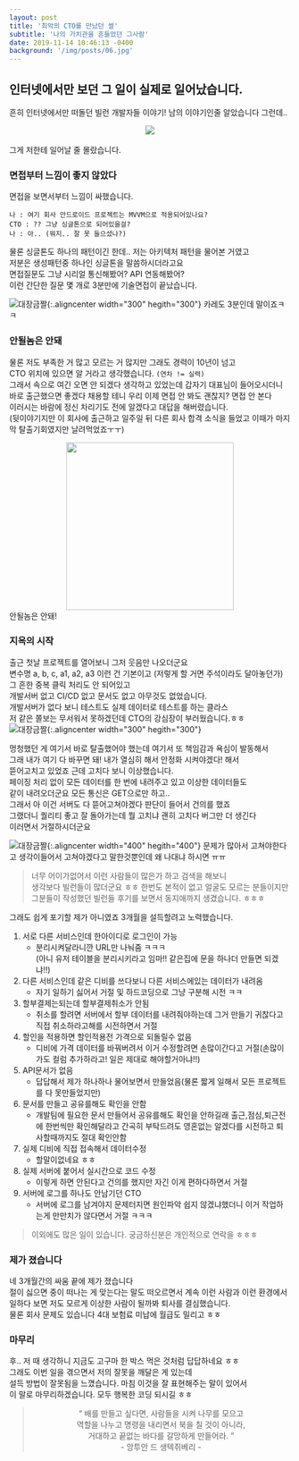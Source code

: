 ```yaml
---
layout: post
title: '최악의 CTO를 만났던 썰'
subtitle: '나의 가치관을 흔들었던 그사람'
date: 2019-11-14 10:46:13 -0400
background: '/img/posts/06.jpg'
---
```


## 인터넷에서만 보던 그 일이 실제로 일어났습니다.

흔히 인터넷에서만 떠돌던 빌런 개발자들 이야기! 남의 이야기인줄 알았습니다 그런데..

<center><img class="img-fluid" src="https://drive.google.com/uc?id=1tH1Y31mj7Qbg7X9k-FGomHNayFu3Zdve"></center><br>
<span class="caption text-muted">그게 저한테 일어날 줄 몰랐습니다.</span>

### 면접부터 느낌이 좋지 않았다

면접을 보면서부터 느낌이 싸했습니다.

```
나 : 여기 회사 안드로이드 프로젝트는 MVVM으로 적용되어있나요?
CTO : ?? 그냥 싱글톤으로 되어있을걸?
나 : 아.. (뭐지.. 잘 못 들으셨나?)
```

물론 싱글톤도 하나의 패턴이긴 한데.. 저는 아키텍처 패턴을 물어본 거였고  
저분은 생성패턴중 하나인 싱글톤을 말씀하시더라고요  
면접질문도 그냥 시리얼 통신해봤어? API 연동해봤어?  
이런 간단한 질문 몇 개로 3분만에 기술면접이 끝났습니다.

![대장금짤](https://drive.google.com/uc?id=1zyNtUris7vMdw25nhUB-D-BXfRMJUFIf 'wtf'){:.aligncenter width="300" hegith="300"}
<span class="caption text-muted">카레도 3분인데 말이죠ㅋㅋ</span>

### 안될놈은 안돼

물론 저도 부족한 거 많고 모르는 거 많지만 그래도 경력이 10년이 넘고  
CTO 위치에 있으면 알 거라고 생각했습니다. `(연차 != 실력)`  
그래서 속으로 여긴 오면 안 되겠다 생각하고 있었는데 갑자기 대표님이 들어오시더니 바로 출근했으면 좋겠다 채용할 테니 우리 이제 면접 안 봐도 괜찮지? 면접 안 본다  
이러시는 바람에 정신 차리기도 전에 알겠다고 대답을 해버렸습니다.  
(뒷이야기지만 이 회사에 출근하고 일주일 뒤 다른 회사 합격 소식을 들었고 이때가 마지막 탈출기회였지만 날려먹었죠ㅜㅜ)

<center><img class="img-fluid" src="https://drive.google.com/uc?id=1Rv6aM-IBgVHy2KoN8Y4M9ga1Unc_9F09" width="300" height="300"></center>
<span class="caption text-muted">안될놈은 안돼!</span>

### 지옥의 시작

출근 첫날 프로젝트를 열어보니 그저 웃음만 나오더군요  
변수명 a, b, c, a1, a2, a3 이런 건 기본이고 (저렇게 할 거면 주석이라도 달아놓던가)  
그 흔한 중복 클릭 처리도 안 되어있고  
개발서버 없고 CI/CD 없고 문서도 없고 아무것도 없었습니다.  
개발서버가 없다 보니 테스트도 실제 데이터로 테스트를 하는 클라스  
저 같은 쫄보는 무서워서 못하겠던데 CTO의 강심장이 부러웠습니다.ㅎㅎ  
![대장금짤](https://drive.google.com/uc?id=1U0aVSTMTLRzjR9LIZEb21bV7TetaK8Y1 'wtf'){:.aligncenter width="300" hegith="300"}

멍청했던 게 여기서 바로 탈출했어야 했는데 여기서 또 책임감과 욕심이 발동해서  
그래 내가 여기 다 바꾸면 돼! 내가 열심히 해서 안정화 시켜야겠다! 해서  
뜯어고치고 있었죠 근데 고치다 보니 이상했습니다.  
페이징 처리 없이 모든 데이터를 한 번에 내려주고 있고 이상한 데이터들도  
같이 내려오더군요 모든 통신은 GET으로만 하고..  
그래서 아 이건 서버도 다 뜯어고쳐야겠다 판단이 들어서 건의를 했죠  
그랬더니 퀄리티 좋고 잘 돌아가는데 뭘 고치냐 괜히 고치다 버그만 더 생긴다  
이러면서 거절하시더군요

![대장금짤](https://drive.google.com/uc?id=1hjB_ZY4vmiBFEiG9GZVPXyjJ2Es_tdx5 'wtf'){:.aligncenter width="400" hegith="400"}
<span class="caption text-muted">문제가 많아서 고쳐야한다고 생각이들어서 고쳐야겠다고 말한것뿐인데 왜 나대냐 하시면 ㅠㅠ </span>

> 너무 어이가없어서 이런 사람들이 많은가 하고 검색을 해보니  
> 생각보다 빌런들이 많더군요 ㅎㅎ 한번도 본적이 없고 얼굴도 모르는 분들이지만  
> 그분들이 작성했던 빌런들 후기를 보면서 동지애까지 생겼습니다. ㅎㅎㅎ

그래도 쉽게 포기할 제가 아니였죠 3개월을 설득할려고 노력했습니다.

1. 서로 다른 서비스인데 한아이디로 로그인이 가능
   - 분리시켜달라니깐 URL만 나눠줌 ㅋㅋㅋ  
     (아니 유저 테이블을 분리시키라고 임마!! 같은집에 문을 하나더 만들면 되겠냐!!)
1. 다른 서비스인데 같은 디비를 쓰다보니 다른 서비스에있는 데이터가 내려옴
   - 자기 일하기 싫어서 거절 및 하드코딩으로 그냥 구분해 시전 ㅋㅋ
1. 할부결제는되는데 할부결제취소가 안됨
   - 취소를 할려면 서버에서 할부 데이터를 내려줘야하는데 그거 만들기 귀찮다고 직접 취소하라고해를 시전하면서 거절
1. 할인을 적용하면 할인적용전 가격으로 되돌릴수 없음
   - 디비에 가격 데이터를 바꿔버려서 이거 수정할려면 손많이간다고 거절(손많이가도 컬럼 추가하라고! 일은 제대로 해야할거아냐!!)
1. API문서가 없음
   - 답답해서 제가 하나하나 물어보면서 만들었음(물론 짧게 일해서 모든 프로젝트를 다 못만들었지만)
1. 문서를 만들고 공유를해도 확인을 안함
   - 개발팀에 필요한 문서 만들어서 공유를해도 확인을 안하길래 출근,점심,퇴근전에 한번씩만 확인해달라고 간곡히 부탁드려도 영혼없는 알겠다를 시전하고 퇴사할때까지도 절대 확인안함
1. 실제 디비에 직접 접속해서 데이터수정
   - 할말이없네요 ㅎㅎ
1. 실제 서버에 붙어서 실시간으로 코드 수정
   - 이렇게 하면 안된다고 건의를 했지만 자긴 이게 편하다하면서 거절
1. 서버에 로그를 하나도 안남기던 CTO
   - 서버에 로그를 남겨야지 문제터지면 원인파악 쉽지 않겠냐했더니 이거 작업하는게 만만치가 않다면서 거절 ㅋㅋㅋ

> 이외에도 많은 일이 있습니다. 궁금하신분은 개인적으로 연락을 ㅎㅎㅎ

### 제가 졌습니다

네 3개월간의 싸움 끝에 제가 졌습니다  
절이 싫으면 중이 떠나는 게 맞는다는 말도 떠오르면서 계속 이런 사람과 이런 환경에서 일하다 보면 저도 모르게 이상한 사람이 될까봐 퇴사를 결심했습니다.  
물론 회사 문제도 있습니다 4대 보험료 미납에 월급도 밀리고 ㅎㅎ

<h3 class="section-heading">마무리</h3>

후.. 저 때 생각하니 지금도 고구마 한 박스 먹은 것처럼 답답하네요 ㅎㅎ  
그래도 이번 일을 겪으면서 저의 잘못을 깨달은 게 있는데  
설득 방법이 잘못됨을 느꼈습니다. 마침 이것을 잘 표현해주는 말이 있어서  
이 말로 마무리하겠습니다. 모두 행복한 코딩 되시길 ㅎㅎ

<center>
<blockquote class="blockquote">
<q>
    배를 만들고 싶다면, 사람들을 시켜 나무를 모으고<br>
    역할을 나누고 명령을 내리면서 북을 칠 것이 아니라,<br>
    거대하고 끝없는 바다를 갈망하게 만들어라.
</q><br>
- 앙투안 드 생텍쥐베리 - <br>
</blockquote>
</center>
